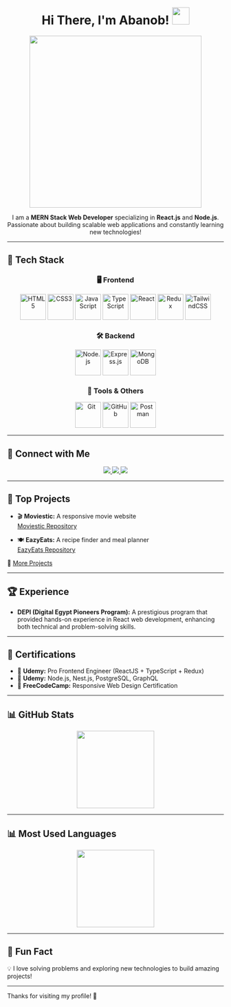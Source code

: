 <h1 align="center">
  Hi There, I'm Abanob!  
  <img src="https://user-images.githubusercontent.com/18350557/176309783-0785949b-9127-417c-8b55-ab5a4333674e.gif" width="40px">
</h1>

<div align="center">

  <img src="https://media.giphy.com/media/ZVik7pBtu9dNS/giphy.gif" width="400px">

  I am a **MERN Stack Web Developer** specializing in **React.js** and **Node.js**. Passionate about building scalable web applications and constantly learning new technologies!
  
</div>

---

## 🚀 **Tech Stack**  

<div align="center">

### 🖥️ **Frontend**
<img src="https://cdn.jsdelivr.net/gh/devicons/devicon/icons/html5/html5-original.svg" height="60" alt="HTML5"/>
<img src="https://cdn.jsdelivr.net/gh/devicons/devicon/icons/css3/css3-original.svg" height="60" alt="CSS3"/>
<img src="https://cdn.jsdelivr.net/gh/devicons/devicon/icons/javascript/javascript-original.svg" height="60" alt="JavaScript"/>
<img src="https://cdn.jsdelivr.net/gh/devicons/devicon/icons/typescript/typescript-original.svg" height="60" alt="TypeScript"/>
<img src="https://cdn.jsdelivr.net/gh/devicons/devicon/icons/react/react-original.svg" height="60" alt="React"/>
<img src="https://cdn.jsdelivr.net/gh/devicons/devicon/icons/redux/redux-original.svg" height="60" alt="Redux"/>
<img src="https://www.vectorlogo.zone/logos/tailwindcss/tailwindcss-icon.svg" height="60" alt="TailwindCSS"/>

### 🛠️ **Backend**
<img src="https://cdn.jsdelivr.net/gh/devicons/devicon/icons/nodejs/nodejs-original.svg" height="60" alt="Node.js"/>
<img src="https://cdn.jsdelivr.net/gh/devicons/devicon/icons/express/express-original.svg" height="60" alt="Express.js"/>
<img src="https://cdn.jsdelivr.net/gh/devicons/devicon/icons/mongodb/mongodb-original.svg" height="60" alt="MongoDB"/>

### 🔧 **Tools & Others**
<img src="https://cdn.jsdelivr.net/gh/devicons/devicon/icons/git/git-original.svg" height="60" alt="Git"/>
<img src="https://cdn.jsdelivr.net/gh/devicons/devicon/icons/github/github-original.svg" height="60" alt="GitHub"/>
<img src="https://www.vectorlogo.zone/logos/getpostman/getpostman-icon.svg" height="60" alt="Postman"/>

</div>

---

## 🔗 **Connect with Me**

<p align="center">
  <a href="https://www.linkedin.com/in/abanob-rafik-a16079269?utm_source=share&utm_campaign=share_via&utm_content=profile&utm_medium=android_app">
    <img src="https://img.shields.io/badge/LinkedIn-0077B5?style=for-the-badge&logo=linkedin&logoColor=white">
  </a>
  <a href="https://www.codewars.com/users/AbanobRafik">
    <img src="https://img.shields.io/badge/Codewars-B1361E?style=for-the-badge&logo=codewars&logoColor=white">
  </a>
  <a href="https://www.frontendmentor.io/profile/AbanobRafik">
    <img src="https://img.shields.io/badge/Frontend%20Mentor-3F54A3?style=for-the-badge&logo=frontendmentor&logoColor=white">
  </a>
</p>

---

## 🚀 **Top Projects**

- 🎬 **Moviestic:** A responsive movie website  
  [Moviestic Repository](https://github.com/AbanobRafik/Moviestic)

- 🍽 **EazyEats:** A recipe finder and meal planner  
  [EazyEats Repository](https://github.com/AbanobRafik/EAZYEATS)

🔗 [More Projects](https://github.com/AbanobRafik)  

---

## 🏆 **Experience**

- **DEPI (Digital Egypt Pioneers Program):** A prestigious program that provided hands-on experience in React web development, enhancing both technical and problem-solving skills.

---

## 📜 **Certifications**

- 🏅 **Udemy:** Pro Frontend Engineer (ReactJS + TypeScript + Redux)  
- 🏅 **Udemy:** Node.js, Nest.js, PostgreSQL, GraphQL  
- 🏅 **FreeCodeCamp:** Responsive Web Design Certification  

---

## 📊 **GitHub Stats**

<div align="center">
  <img src="https://github-readme-stats.vercel.app/api?username=AbanobRafik&show_icons=true&theme=tokyonight" height="180">
</div>

---

## 📊 **Most Used Languages**

<div align="center">
  <img src="https://github-readme-stats.vercel.app/api/top-langs/?username=AbanobRafik&layout=compact&theme=tokyonight" height="180">
</div>

---

## 🎉 **Fun Fact**
💡 I love solving problems and exploring new technologies to build amazing projects!

---

Thanks for visiting my profile! 🚀